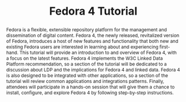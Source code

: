 ---
abstract: 'Fedora is a flexible, extensible repository platform for the management
  and dissemination of digital content. Fedora 4, the newly released, revitalized
  version of Fedora, introduces a host of new features and functionality that both
  new and existing Fedora users are interested in learning about and experiencing
  first-hand.

  This tutorial will provide an introduction to and overview of Fedora 4, with a focus
  on the latest features. Fedora 4 implements the W3C Linked Data Platform recommendation,
  so a section of the tutorial will be dedicated to a discussion about LDP and the
  implications for Fedora 4 and linked data. Fedora 4 is also designed to be integrated
  with other applications, so a section of the tutorial will review common applications
  and integrations patterns. Finally, attendees will participate in a hands-on session
  that will give them a chance to install, configure, and explore Fedora 4 by following
  step-by-step instructions.'
creators:
- Cox, David
- Woods, Andrews
date: null
document_url: https://services.phaidra.univie.ac.at/api/object/o:429626/download
grand_parent: iPRES
institutions: []
keywords:
- fedora
- repository
- linked data
- open source
landing_page_url: https://phaidra.univie.ac.at/o:429626
language: eng
layout: publication
license: CC BY 4.0 International
notes_url: null
parent: iPRES 2015
publication_type: paper
size: 356668
slides_url: null
source_name: iPRES
stream_url: null
title: Fedora 4 Tutorial
year: 2015
---